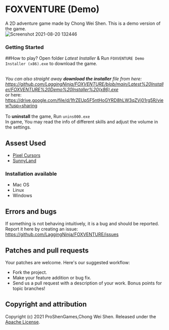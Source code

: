 # FOXVENTURE (Demo)
A 2D adventure game made by Chong Wei Shen. This is a demo version of the game. <br />
![Screenshot 2021-08-20 132446](https://user-images.githubusercontent.com/66457844/130183854-e91caeac-0824-4bd3-a28b-e9d927b4b5e0.png)

### Getting Started
##How to play? 
Open folder *Latest Installer* & Run `FOXVENTURE Demo Installer (x86).exe` to download the game. <br /><br />

*You can also straight away **download the installer** file from here: https://github.com/LaggingNinja/FOXVENTURE/blob/main/Latest%20Installer/FOXVENTURE%20Demo%20Installer%20(x86).exe* <br />
or here: https://drive.google.com/file/d/1frZEUp5F5ntHoGYRD8hLW3qZVj01rg5R/view?usp=sharing <br />
<br />
To **uninstall** the game, Run `unins000.exe` <br />
In game, You may read the info of different skills and adjust the volume in the settings.

## Assest Used
* [Pixel Cursors](https://assetstore.unity.com/packages/2d/gui/icons/pixel-cursors-109256)
* [SunnyLand](https://assetstore.unity.com/packages/2d/characters/sunny-land-103349)

### Installation available
* Mac OS
* Linux
* Windows

## Errors and bugs
If something is not behaving intuitively, it is a bug and should be reported.
Report it here by creating an issue: https://github.com/LaggingNinja/FOXVENTURE/issues

## Patches and pull requests
Your patches are welcome. Here's our suggested workflow:
* Fork the project.
* Make your feature addition or bug fix.
* Send us a pull request with a description of your work. Bonus points for topic branches!

## Copyright and attribution
Copyright (c) 2021 ProShenGames,Chong Wei Shen. Released under the [Apache License](https://github.com/LaggingNinja/FOXVENTURE/blob/main/LICENSE).
